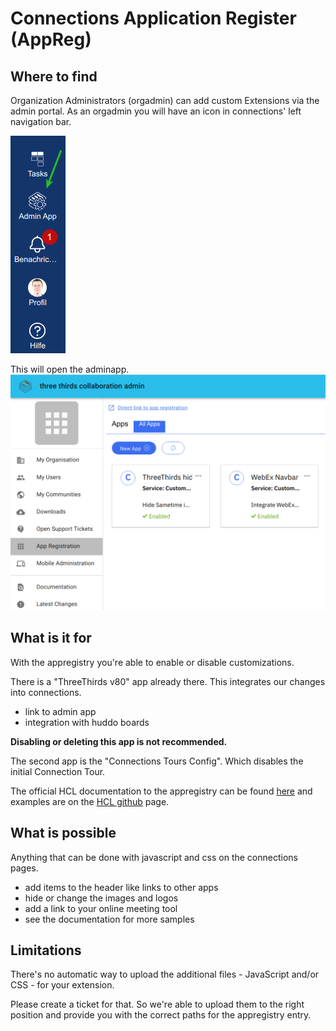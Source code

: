 # Connections Application Register (AppReg)

## Where to find

Organization Administrators (orgadmin) can add custom Extensions via the admin portal. As an orgadmin you will have an icon in connections' left navigation bar.

![appreg link](/assets/images/extensions/admin-app-location.png)

This will open the adminapp.
![appreg](/assets/images/admin/appreg/appreg.png)

## What is it for

With the appregistry you're able to enable or disable customizations.

There is a "ThreeThirds v80" app already there. This integrates our changes into connections.

- link to admin app
- integration with huddo boards

**Disabling or deleting this app is not recommended.**

The second app is the "Connections Tours Config". Which disables the initial Connection Tour.

The official HCL documentation to the appregistry can be found [here](https://github.com/hclcnxdev/customizer/blob/master/docs/HCLConnectionsCustomizer.md) and examples are on the [HCL github](https://github.com/hclcnxdev) page.

## What is possible

Anything that can be done with javascript and css on the connections pages.

- add items to the header like links to other apps
- hide or change the images and logos
- add a link to your online meeting tool
- see the documentation for more samples

## Limitations

There's no automatic way to upload the additional files - JavaScript and/or CSS - for your extension.

Please create a ticket for that. So we're able to upload them to the right position and provide you with the correct paths for the appregistry entry.
